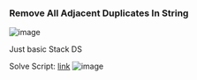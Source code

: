<h3> Remove All Adjacent Duplicates In String </h3>

![image](https://github.com/h4ckyou/h4ckyou.github.io/assets/127159644/d32ba36e-ba80-4cdf-a25d-4ec84b8e5823)

Just basic Stack DS

Solve Script: [link]()
![image](https://github.com/h4ckyou/h4ckyou.github.io/assets/127159644/b79eb074-ba74-4c79-8185-2ab126369f73)
